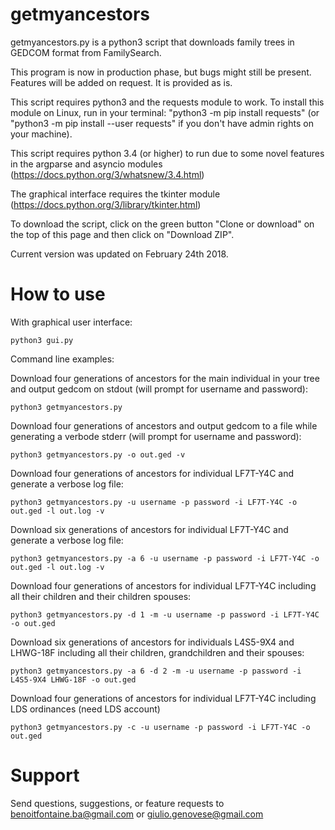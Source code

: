 getmyancestors
==============

getmyancestors.py is a python3 script that downloads family trees in GEDCOM format from FamilySearch.

This program is now in production phase, but bugs might still be present. Features will be added on request. It is provided as is.

This script requires python3 and the requests module to work. To install this module on Linux, run in your terminal: "python3 -m pip install requests" (or "python3 -m pip install --user requests" if you don't have admin rights on your machine).

This script requires python 3.4 (or higher) to run due to some novel features in the argparse and asyncio modules (https://docs.python.org/3/whatsnew/3.4.html)

The graphical interface requires the tkinter module (https://docs.python.org/3/library/tkinter.html)

To download the script, click on the green button "Clone or download" on the top of this page and then click on "Download ZIP".

Current version was updated on February 24th 2018.


How to use
==========

With graphical user interface:

```
python3 gui.py
```

Command line examples:

Download four generations of ancestors for the main individual in your tree and output gedcom on stdout (will prompt for username and password):

```
python3 getmyancestors.py
```

Download four generations of ancestors and output gedcom to a file while generating a verbode stderr (will prompt for username and password):

```
python3 getmyancestors.py -o out.ged -v
```

Download four generations of ancestors for individual LF7T-Y4C and generate a verbose log file:

```
python3 getmyancestors.py -u username -p password -i LF7T-Y4C -o out.ged -l out.log -v
```

Download six generations of ancestors for individual LF7T-Y4C and generate a verbose log file:

```
python3 getmyancestors.py -a 6 -u username -p password -i LF7T-Y4C -o out.ged -l out.log -v
```

Download four generations of ancestors for individual LF7T-Y4C including all their children and their children spouses:

```
python3 getmyancestors.py -d 1 -m -u username -p password -i LF7T-Y4C -o out.ged
```

Download six generations of ancestors for individuals L4S5-9X4 and LHWG-18F including all their children, grandchildren and their spouses:

```
python3 getmyancestors.py -a 6 -d 2 -m -u username -p password -i L4S5-9X4 LHWG-18F -o out.ged
```

Download four generations of ancestors for individual LF7T-Y4C including LDS ordinances (need LDS account)

```
python3 getmyancestors.py -c -u username -p password -i LF7T-Y4C -o out.ged
```
Support
=======

Send questions, suggestions, or feature requests to benoitfontaine.ba@gmail.com or giulio.genovese@gmail.com
